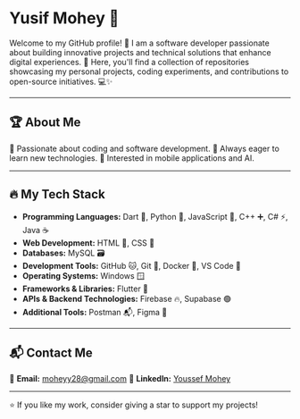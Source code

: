 # Yusif Mohey 🌟

Welcome to my GitHub profile! 👋 I am a software developer passionate about building innovative projects and technical solutions that enhance digital experiences. 🚀 Here, you'll find a collection of repositories showcasing my personal projects, coding experiments, and contributions to open-source initiatives. 💻✨

---

## 🏆 About Me
🔹 Passionate about coding and software development.
🔹 Always eager to learn new technologies.
🔹 Interested in mobile applications and AI.

---

## 🔥 My Tech Stack

- **Programming Languages:** Dart 🎯, Python 🐍, JavaScript 📜, C++ ➕, C# ⚡, Java ☕
- **Web Development:** HTML 📄, CSS 🎨
- **Databases:** MySQL 🗃️
- **Development Tools:** GitHub 🐱, Git 🐙, Docker 🐳, VS Code 🔧
- **Operating Systems:** Windows 🪟
- **Frameworks & Libraries:** Flutter 🦋
- **APIs & Backend Technologies:** Firebase 🔥, Supabase 🟢
- **Additional Tools:** Postman 📬, Figma 🎨

---

## 📬 Contact Me

📧 **Email:** [moheyy28@gmail.com](mailto:moheyy28@gmail.com)
🔗 **LinkedIn:** [Youssef Mohey](https://www.linkedin.com/in/yusif-mohey/)

---

⭐ If you like my work, consider giving a star to support my projects!

